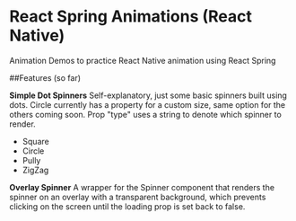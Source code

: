 # React Spring Animations (React Native)

Animation Demos to practice React Native animation using React Spring

##Features (so far)

**Simple Dot Spinners**
Self-explanatory, just some basic spinners built using dots. Circle currently has a property for a custom size, same option for the others coming soon.
Prop "type" uses a string to denote which spinner to render.
- Square
- Circle
- Pully
- ZigZag

**Overlay Spinner**
A wrapper for the Spinner component that renders the spinner on an overlay with a transparent background, which prevents clicking on the screen until the loading prop is set back to false.
